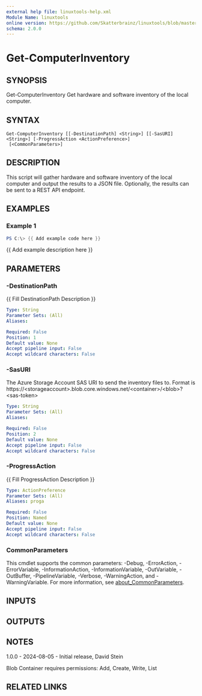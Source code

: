 ```yaml
---
external help file: linuxtools-help.xml
Module Name: linuxtools
online version: https://github.com/Skatterbrainz/linuxtools/blob/master/docs/Get-ComputerInfo.md
schema: 2.0.0
---
```


# Get-ComputerInventory

## SYNOPSIS
Get-ComputerInventory
Get hardware and software inventory of the local computer.

## SYNTAX

```
Get-ComputerInventory [[-DestinationPath] <String>] [[-SasURI] <String>] [-ProgressAction <ActionPreference>]
 [<CommonParameters>]
```

## DESCRIPTION
This script will gather hardware and software inventory of the local computer and output the results to a JSON file.
Optionally, the results can be sent to a REST API endpoint.

## EXAMPLES

### Example 1
```powershell
PS C:\> {{ Add example code here }}
```

{{ Add example description here }}

## PARAMETERS

### -DestinationPath
{{ Fill DestinationPath Description }}

```yaml
Type: String
Parameter Sets: (All)
Aliases:

Required: False
Position: 1
Default value: None
Accept pipeline input: False
Accept wildcard characters: False
```

### -SasURI
The Azure Storage Account SAS URI to send the inventory files to.
Format is https://\<storageaccount\>.blob.core.windows.net/\<container\>/\<blob\>?\<sas-token\>

```yaml
Type: String
Parameter Sets: (All)
Aliases:

Required: False
Position: 2
Default value: None
Accept pipeline input: False
Accept wildcard characters: False
```

### -ProgressAction
{{ Fill ProgressAction Description }}

```yaml
Type: ActionPreference
Parameter Sets: (All)
Aliases: proga

Required: False
Position: Named
Default value: None
Accept pipeline input: False
Accept wildcard characters: False
```

### CommonParameters
This cmdlet supports the common parameters: -Debug, -ErrorAction, -ErrorVariable, -InformationAction, -InformationVariable, -OutVariable, -OutBuffer, -PipelineVariable, -Verbose, -WarningAction, and -WarningVariable. For more information, see [about_CommonParameters](http://go.microsoft.com/fwlink/?LinkID=113216).

## INPUTS

## OUTPUTS

## NOTES
1.0.0 - 2024-08-05 - Initial release, David Stein

Blob Container requires permissions: Add, Create, Write, List

## RELATED LINKS
